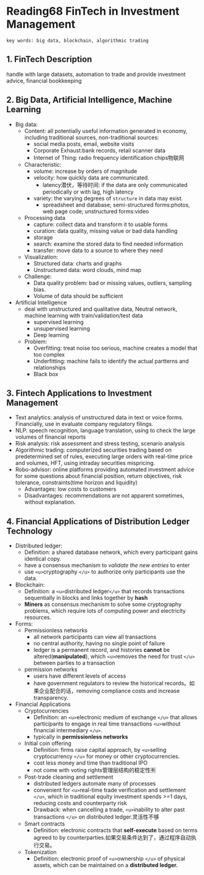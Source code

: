 # Reading68 FinTech in Investment Management

```
key words: big data, blockchain, algorithmic trading
```

## 1. FinTech Description

handle with large datasets, automation to trade and provide investment advice, financial bookkeeping

## 2. Big Data, Artificial Intelligence, Machine Learning

- Big data:
  - Content: all potentially useful information generated in economy, including traditional sources, non-traditional sources:
    - social media posts, email, website visits
    - Corporate Exhaust:bank records, retail scanner data
    - Internet of Thing: radio frequency identification chips物联网
  - Characteristic:
    - volume: increase by orders of magnitude
    - velocity: how quickly data are communicated.
      - latency潜伏，等待时间: if the data are only communicated periodically or with lag, high latency
    - variety: the varying degrees of `structure` in data may exist.
      - spreadsheet and database; semi-structured forms:photos, web page code; unstructured forms:video
  - Processing data
    - capture: collect data and transform it to usable forms
    - curation: data quality, missing value or bad data handling
    - storage
    - search: examine the stored data to find needed information
    - transfer: move data to a source to where they need
  - Visualization:
    - Structured data: charts and graphs
    - Unstructured data: word clouds, mind map
  - Challenge:
    - Data quality problem: bad or missing values, outliers, sampling bias.
    - Volume of data should be sufficient
- Artificial Intelligence
  - deal with unstructured and qualitative data, Neutral network, machine learning with train/validation/test data
    - supervised learning
    - unsupervised learning
    - Deep learning
  - Problem:
    - Overfitting: treat noise too serious, machine creates a model that too complex
    - Underfitting: machine fails to identify the actual partterns and relationships
    - Black box

## 3. Fintech Applications to Investment Management

- Text analytics: analysis of unstructured data in text or voice forms. Financially, use in evaluate company regulatory filings.
- NLP: speech recognition, language translation, using to check the large volumes of financial reports
- Risk analysis: risk assessment and stress testing, scenario analysis
- Algorithmic trading: computerized securities trading based on predetermined set of rules, executing large orders with real-time price and volumes, HFT, using intraday securities mispricing.
- Robo-advisor: online platforms providing automated investment advice for some questions about financial position, return objectives, risk tolerance, constraints(time horizon and liquidity)
  - Advantages: low costs to customers
  - Disadvantages: recommendations are not apparent sometimes, without explanation.

## 4. Financial Applications of Distribution Ledger Technology

- Distributed ledger:
  - Definition: a shared database network, which every participant gains identical copy.
  - have a consensus mechanism to *validate the new entries* to enter
  - use `<u>`cryptography `</u>` to authorize only participants use the data.
- Blockchain:
  - Definition: a `<u>`distributed ledger`</u>` that records transactions sequentially in blocks and links together by **hash**
  - **Miners** as consensus mechanism to solve some cryptography problems, which require lots of computing power and electricity resources.
- Forms:
  - Permissionless networks
    - all network participants can view all transactions
    - no central authority, having no single point of failure
    - ledger is a permanent record, and histories **cannot** be altered(**manipulated**), which `<u>`removes the need for trust `</u>` between parties to a transaction
  - permission networks
    - users have different levels of access
    - have government regulators to review the historical records。如果企业配合的话，removing compliance costs and increase transparency.
- Financial Applications
  - Cryptocurrencies
    - Definition: an `<u>`electronic medium of exchange `</u>` that allows participants to engage in real time transactions `<u>`without financial intermediary `</u>`.
    - typically in **permissionless networks**
  - Initial coin offering
    - Definition: firms raise capital approach, by `<u>`selling cryptocurrency `</u>` for money or other cryptocurrencies.
    - cost less money and time than traditional IPO
    - not come with voting rights管理层结构的稳定性🈶️
  - Post-trade cleaning and settlement
    - distributed ledgers automate many of processes
    - convenient for `<u>`real-time trade verification and settlement `</u>`, which in traditional equity investment spends >=1 days, reducing costs and counterparty risk
    - Drawback: when cancelling a trade, `<u>`inability to alter past transactions `</u>` on distributed ledger.灵活性不够
  - Smart contracts
    - Definition: electronic contracts that **self-execute** based on terms agreed to by counterparties.如果交易条件达到了，通过程序自动执行交易。
  - Tokenization
    - Definition: electronic proof of `<u>`ownership `</u>` of physical assets, which can be maintained on a **distributed ledger.**
